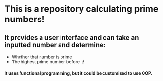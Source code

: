 # This is a repository calculating prime numbers!

## It provides a user interface and can take an inputted number and determine:
- Whether that number is prime
- The highest prime number before it!

#### It uses functional programming, but it could be customised to use OOP.